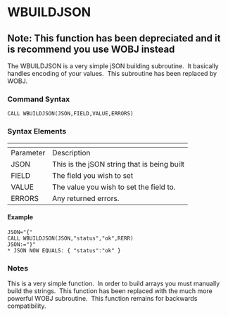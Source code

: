 # WBUILDJSON

<PageHeader />

## Note: This function has been depreciated and it is recommend you use WOBJ instead

The WBUILDJSON is a very simple jSON building subroutine.  It basically handles encoding of your values.  This subroutine has been replaced by WOBJ.

### Command Syntax

```
CALL WBUILDJSON(JSON,FIELD,VALUE,ERRORS)
```

### Syntax Elements

| <!----> | <!----> |
| --- | --- |
| Parameter | Description |
| JSON | This is the jSON string that is being built |
| FIELD | The field you wish to set |
| VALUE | The value you wish to set the field to. |
| ERRORS | Any returned errors. |

#### Example

```
JSON="{"
CALL WBUILDJSON(JSON,"status","ok",RERR)
JSON:="}"
* JSON NOW EQUALS: { "status":"ok" }
```

### Notes

This is a very simple function.  In order to build arrays you must manually build the strings.  This function has been replaced with the much more powerful WOBJ subroutine.  This function remains for backwards compatibility.

<PageFooter />
